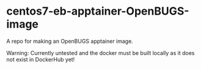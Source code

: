 # centos7-eb-apptainer-OpenBUGS-image
A repo for making an OpenBUGS apptainer image.

Warning: Currently untested and the docker must be built locally as it does not exist in DockerHub yet!
